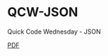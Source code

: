 # QCW-JSON
Quick Code Wednesday - JSON

[PDF](https://github.com/RmldLnznSV/QCW-JSON/blob/master/QCW-JSON%202020-06.pdf)
